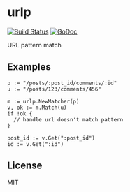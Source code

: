 # urlp

[![Build Status](https://travis-ci.org/nowk/urlp.svg?branch=master)](https://travis-ci.org/nowk/urlp)
[![GoDoc](https://godoc.org/github.com/nowk/urlp?status.svg)](http://godoc.org/github.com/nowk/urlp)

URL pattern match


## Examples

    p := "/posts/:post_id/comments/:id"
    u := "/posts/123/comments/456"

    m := urlp.NewMatcher(p)
    v, ok := m.Match(u)
    if !ok {
      // handle url doesn't match pattern
    }

    post_id := v.Get(":post_id")
    id := v.Get(":id")


## License

MIT

